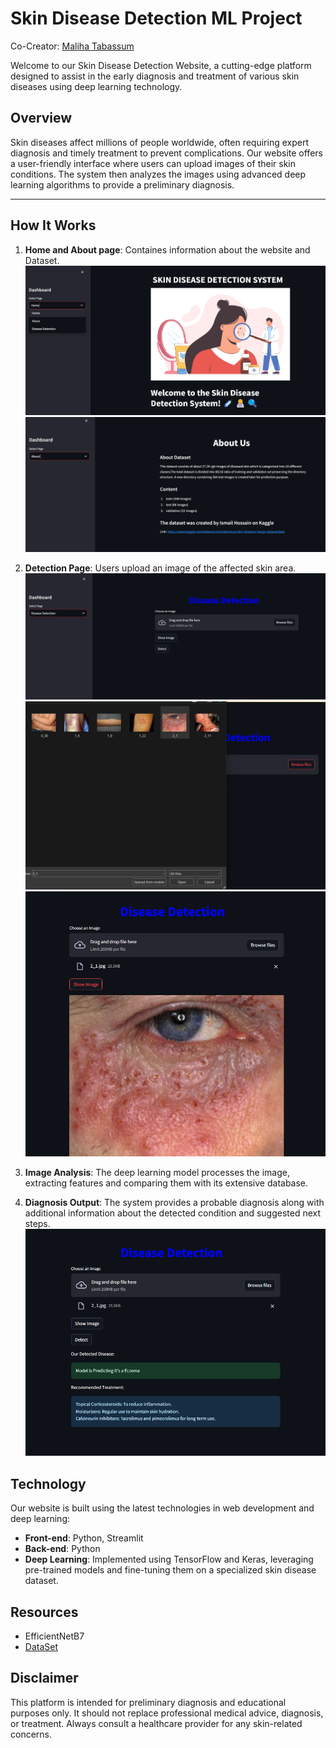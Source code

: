 # Skin Disease Detection ML Project
Co-Creator: <a href="github.com/odinpie">Maliha Tabassum</a>

Welcome to our Skin Disease Detection Website, a cutting-edge platform designed to assist in the early diagnosis and treatment of various skin diseases using deep learning technology.

## Overview

Skin diseases affect millions of people worldwide, often requiring expert diagnosis and timely treatment to prevent complications. Our website offers a user-friendly interface where users can upload images of their skin conditions. The system then analyzes the images using advanced deep learning algorithms to provide a preliminary diagnosis.

---

## How It Works
1. **Home and About page**: Containes information about the website and Dataset.
![Home](asset/home.png)
![About](asset/about.png)
1. **Detection Page**: Users upload an image of the affected skin area.
![detection](asset/detection1.png)
![detection](asset/detection2.png)
![detection](asset/detection3.png)

2. **Image Analysis**: The deep learning model processes the image, extracting features and comparing them with its extensive database.
3. **Diagnosis Output**: The system provides a probable diagnosis along with additional information about the detected condition and suggested next steps.
![detection](asset/detection4.png)

## Technology

Our website is built using the latest technologies in web development and deep learning:
- **Front-end**: Python, Streamlit
- **Back-end**: Python
- **Deep Learning**: Implemented using TensorFlow and Keras, leveraging pre-trained models and fine-tuning them on a specialized skin disease dataset.
  
## Resources
- EfficientNetB7
- <a href="https://www.kaggle.com/datasets/ismailpromus/skin-diseases-image-dataset/data"> DataSet</a>

## Disclaimer

This platform is intended for preliminary diagnosis and educational purposes only. It should not replace professional medical advice, diagnosis, or treatment. Always consult a healthcare provider for any skin-related concerns.

